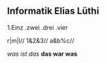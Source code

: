 ## Informatik Elias Lüthi

1.Einz
.zwei
.drei
.vier

r|m|l//
1&2&3//
a&b%c//

*was ist das*
**das war was**
